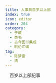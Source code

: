 ```yaml
---
title: 人事典百岁以上部
index: true
icon: editor
order: 204
category:
  - 子藏
  - 类书
  - 古今图书集成
  - 明伦汇编
tag:
  - 陈梦雷
  - 清
---
```


　百岁以上部纪事  
